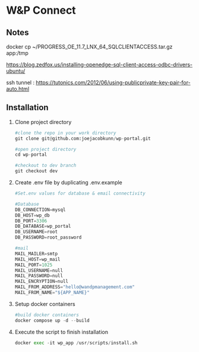 # W&P Connect

## Notes
docker cp ~/PROGRESS_OE_11.7_LNX_64_SQLCLIENTACCESS.tar.gz app:/tmp

https://blog.zedfox.us/installing-openedge-sql-client-access-odbc-drivers-ubuntu/

ssh tunnel : https://tutonics.com/2012/06/using-publicprivate-key-pair-for-auto.html

## Installation

1. Clone project directory
    ```python
    #clone the repo in your work directory
    git clone git@github.com:joejacobkunn/wp-portal.git

    #open project directory
    cd wp-portal
    
    #checkout to dev branch
    git checkout dev
    ```

2. Create .env file by duplicating .env.example
    ```python
    #Set.env values for database & email connectivity

    #Database
    DB_CONNECTION=mysql
    DB_HOST=wp_db 
    DB_PORT=3306
    DB_DATABASE=wp_portal
    DB_USERNAME=root
    DB_PASSWORD=root_password

    #mail
    MAIL_MAILER=smtp
    MAIL_HOST=wp_mail
    MAIL_PORT=1025
    MAIL_USERNAME=null
    MAIL_PASSWORD=null
    MAIL_ENCRYPTION=null
    MAIL_FROM_ADDRESS="hello@wandpmanagement.com"
    MAIL_FROM_NAME="${APP_NAME}"
    ```

3. Setup docker containers
    ```python
    #build docker containers
    docker compose up -d --build

    ```

4. Execute the script to finish installation
    ```python
    docker exec -it wp_app /usr/scripts/install.sh

    ```

